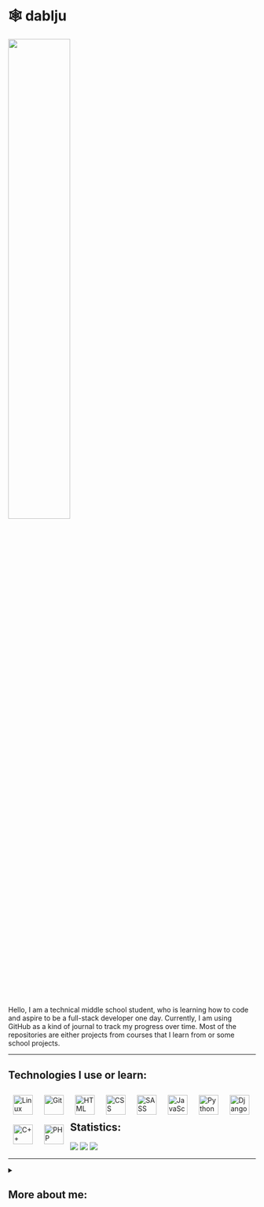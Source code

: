 # 🕸️ dablju

 

  
<p><img align="center" width="50%" src="https://i.pinimg.com/originals/d1/38/2f/d1382f3b73146b0118384fa1d4939ead.gif"> </p>


Hello, I am a technical middle school student, who is learning how to code and aspire to be a full-stack developer one day. Currently, I am using GitHub as a kind of journal to track my progress over time. Most of the repositories are either projects from courses that I learn from or some school projects.

---
## Technologies I use or learn:
<img align="left" alt="Linux" width="40px" style="padding: 10px" src="https://cdn.jsdelivr.net/gh/devicons/devicon/icons/linux/linux-original.svg"> 
<img align="left" alt="Git" width="40px" style="padding: 10px"  src="https://cdn.jsdelivr.net/gh/devicons/devicon/icons/git/git-original.svg"> 
<img align="left" alt="HTML" width="40px" style="padding: 10px" src="https://cdn.jsdelivr.net/gh/devicons/devicon/icons/html5/html5-original.svg"> 
<img align="left" alt="CSS" width="40px" style="padding: 10px" src="https://cdn.jsdelivr.net/gh/devicons/devicon/icons/css3/css3-original.svg"> 
<img align="left" alt="SASS" width="40px" style="padding: 10px"  src="https://cdn.jsdelivr.net/gh/devicons/devicon/icons/sass/sass-original.svg"> 
<img align="left" alt="JavaScript" width="40px" style="padding: 10px"  src="https://cdn.jsdelivr.net/gh/devicons/devicon/icons/javascript/javascript-plain.svg"> 
<img align="left" alt="Python" width="40px" style="padding: 10px" src="https://cdn.jsdelivr.net/gh/devicons/devicon/icons/python/python-original.svg"> 
<img align="left" alt="Django" width="40px" style="padding: 10px" src="https://cdn.jsdelivr.net/gh/devicons/devicon/icons/django/django-plain.svg"> 
<img align="left" alt="C++" width="40px" style="padding: 10px" src="https://cdn.jsdelivr.net/gh/devicons/devicon/icons/cplusplus/cplusplus-original.svg"> 
<img align="left" alt="PHP" width="40px" style="padding: 10px" src="https://cdn.jsdelivr.net/gh/devicons/devicon/icons/php/php-plain.svg"> 
<br/><br/>

## Statistics:
![](http://github-profile-summary-cards.vercel.app/api/cards/profile-details?username=wiktordablju&theme=jolly)
![](http://github-profile-summary-cards.vercel.app/api/cards/most-commit-language?username=wiktordablju&theme=jolly)
![](http://github-profile-summary-cards.vercel.app/api/cards/stats?username=wiktordablju&theme=jolly)

---

<details>
  <summary><h2>More about me:</h2></summary>
  My name is Wiktor, I will be student of fifth year (out of five) in technical middle school in Poland. I was born in 2004, and I'm learning how to code for like three years now, I'm interested about a lot of stuff, but mainly web development, data analysis (including esports) and Linux. My plan is to go to a technical college for an IT engineering studies. 
This GitHub is a journal for me, I have every exercise or project from school and the files from my courses I'm planning to start making a portfolio in close future. <br/>
This README.md was inspired by this guy @ForrestKnight <br/>
I am located in Silesia, Poland <br/>
Reach me in my DM's on Twitter @dabljulol <br/>
i use arch btw

</details>
